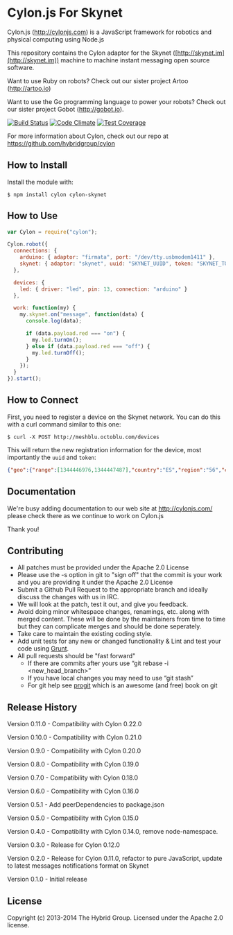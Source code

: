# Cylon.js For Skynet

Cylon.js (http://cylonjs.com) is a JavaScript framework for robotics and physical computing using Node.js

This repository contains the Cylon adaptor for the Skynet ([http://skynet.im](http://skynet.im)) machine to machine instant messaging open source software.

Want to use Ruby on robots? Check out our sister project Artoo (http://artoo.io)

Want to use the Go programming language to power your robots? Check out our sister project Gobot (http://gobot.io).

[![Build Status](https://secure.travis-ci.org/hybridgroup/cylon-skynet.png?branch=master)](http://travis-ci.org/hybridgroup/cylon-skynet) [![Code Climate](https://codeclimate.com/github/hybridgroup/cylon-skynet/badges/gpa.svg)](https://codeclimate.com/github/hybridgroup/cylon-skynet) [![Test Coverage](https://codeclimate.com/github/hybridgroup/cylon-skynet/badges/coverage.svg)](https://codeclimate.com/github/hybridgroup/cylon-skynet)

For more information about Cylon, check out our repo at https://github.com/hybridgroup/cylon

## How to Install

Install the module with:

    $ npm install cylon cylon-skynet

## How to Use

```javascript
var Cylon = require("cylon");

Cylon.robot({
  connections: {
    arduino: { adaptor: "firmata", port: "/dev/tty.usbmodem1411" },
    skynet: { adaptor: "skynet", uuid: "SKYNET_UUID", token: "SKYNET_TOKEN" }
  },

  devices: {
    led: { driver: "led", pin: 13, connection: "arduino" }
  },

  work: function(my) {
    my.skynet.on("message", function(data) {
      console.log(data);

      if (data.payload.red === "on") {
        my.led.turnOn();
      } else if (data.payload.red === "off") {
        my.led.turnOff();
      }
    });
  }
}).start();
```

## How to Connect

First, you need to register a device on the Skynet network. You can do this with a curl command similar to this one:

    $ curl -X POST http://meshblu.octoblu.com/devices

This will return the new registration information for the device, most importantly the `uuid` and `token`:

```json
{"geo":{"range":[1344446976,1344447487],"country":"ES","region":"56","city":"Cornellá De Llobregat","ll":[41.35,2.0833],"metro":0},"ipAddress":"80.34.162.160","online":false,"timestamp":"2015-03-05T14:35:23.638Z","uuid":"db895340-c344-11e4-9f09-df7578d68eac","token":"d0a9f0d7e321657a38d25dd492492ffed0baf773"}
```

## Documentation

We're busy adding documentation to our web site at http://cylonjs.com/ please check there as we continue to work on Cylon.js

Thank you!

## Contributing

* All patches must be provided under the Apache 2.0 License
* Please use the -s option in git to "sign off" that the commit is your work and you are providing it under the Apache 2.0 License
* Submit a Github Pull Request to the appropriate branch and ideally discuss the changes with us in IRC.
* We will look at the patch, test it out, and give you feedback.
* Avoid doing minor whitespace changes, renamings, etc. along with merged content. These will be done by the maintainers from time to time but they can complicate merges and should be done seperately.
* Take care to maintain the existing coding style.
* Add unit tests for any new or changed functionality & Lint and test your code using [Grunt](http://gruntjs.com/).
* All pull requests should be "fast forward"
  * If there are commits after yours use “git rebase -i <new_head_branch>”
  * If you have local changes you may need to use “git stash”
  * For git help see [progit](http://git-scm.com/book) which is an awesome (and free) book on git

## Release History

Version 0.11.0 - Compatibility with Cylon 0.22.0

Version 0.10.0 - Compatibility with Cylon 0.21.0

Version 0.9.0 - Compatibility with Cylon 0.20.0

Version 0.8.0 - Compatibility with Cylon 0.19.0

Version 0.7.0 - Compatibility with Cylon 0.18.0

Version 0.6.0 - Compatibility with Cylon 0.16.0

Version 0.5.1 - Add peerDependencies to package.json

Version 0.5.0 - Compatibility with Cylon 0.15.0

Version 0.4.0 - Compatibility with Cylon 0.14.0, remove node-namespace.

Version 0.3.0 - Release for Cylon 0.12.0

Version 0.2.0 - Release for Cylon 0.11.0, refactor to pure JavaScript, update to latest messages notifications format on Skynet

Version 0.1.0 - Initial release

## License
Copyright (c) 2013-2014 The Hybrid Group. Licensed under the Apache 2.0 license.

